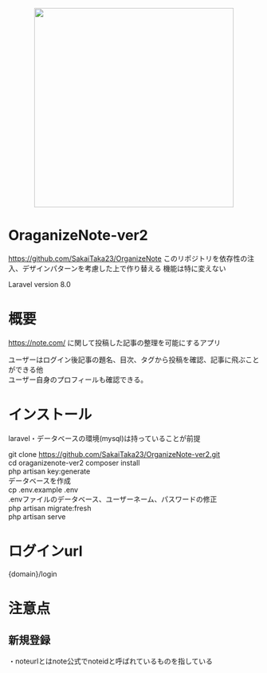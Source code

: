 <p align="center"><a href="https://laravel.com" target="_blank"><img src="https://raw.githubusercontent.com/laravel/art/master/logo-lockup/5%20SVG/2%20CMYK/1%20Full%20Color/laravel-logolockup-cmyk-red.svg" width="400"></a></p>

# OraganizeNote-ver2
https://github.com/SakaiTaka23/OrganizeNote
このリポジトリを依存性の注入、デザインパターンを考慮した上で作り替える
機能は特に変えない

Laravel version 8.0

# 概要
https://note.com/ に関して投稿した記事の整理を可能にするアプリ

ユーザーはログイン後記事の題名、目次、タグから投稿を確認、記事に飛ぶことができる他  
ユーザー自身のプロフィールも確認できる。

# インストール
laravel・データベースの環境(mysql)は持っていることが前提

git clone https://github.com/SakaiTaka23/OrganizeNote-ver2.git  
cd oraganizenote-ver2
composer install  
php artisan key:generate  
データベースを作成  
cp .env.example .env  
.envファイルのデータベース、ユーザーネーム、パスワードの修正  
php artisan migrate:fresh  
php artisan serve  

# ログインurl

{domain}/login

# 注意点
## 新規登録

・noteurlとはnote公式でnoteidと呼ばれているものを指している

